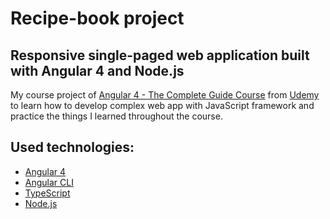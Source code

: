 # Recipe-book project
## Responsive single-paged web application built with Angular 4 and Node.js
My course project of [Angular 4 - The Complete Guide Course](https://www.udemy.com/the-complete-guide-to-angular-2/learn/v4/overview)
from [Udemy](https://www.udemy.com/courses/) to learn how to develop complex web app with JavaScript framework and practice the things I learned throughout the course.


## Used technologies:
* [Angular 4](https://angular.io/)
* [Angular CLI](https://cli.angular.io/)
* [TypeScript](https://www.typescriptlang.org/)
* [Node.js](https://nodejs.org/en/)




